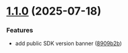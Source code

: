 # [1.1.0](https://github.com/harshalBhawsar30/semantic-release-test/compare/v1.0.0...v1.1.0) (2025-07-18)


### Features

* add public SDK version banner ([8909b2b](https://github.com/harshalBhawsar30/semantic-release-test/commit/8909b2bbaa7cc7c0c36a4256a82902be33d5e020))
